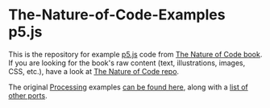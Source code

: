 # The-Nature-of-Code-Examples p5.js

This is the repository for example [p5.js](https://github.com/lmccart/p5.js/) code from [The Nature of Code book](http://natureofcode.com/).  If you are looking for the book's raw content (text, illustrations, images, CSS, etc.), have a look at [The Nature of Code repo](https://github.com/shiffman/The-Nature-of-Code).

The original [Processing](http://processing.org) examples [can be found here](https://github.com/shiffman/The-Nature-of-Code-Examples), along with a [list of other ports](https://github.com/shiffman/The-Nature-of-Code-Examples/blob/master/README.md).

